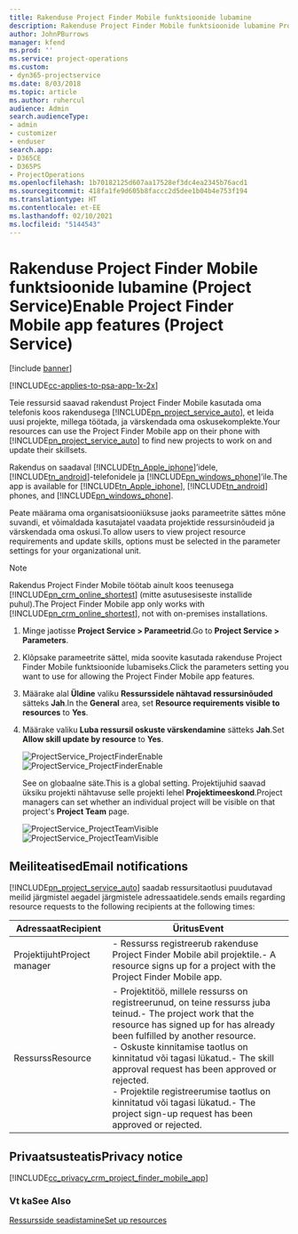 ```yaml
---
title: Rakenduse Project Finder Mobile funktsioonide lubamine
description: Rakenduse Project Finder Mobile funktsioonide lubamine Project Service'i jaoks
author: JohnPBurrows
manager: kfend
ms.prod: ''
ms.service: project-operations
ms.custom:
- dyn365-projectservice
ms.date: 8/03/2018
ms.topic: article
ms.author: ruhercul
audience: Admin
search.audienceType:
- admin
- customizer
- enduser
search.app:
- D365CE
- D365PS
- ProjectOperations
ms.openlocfilehash: 1b70182125d607aa17528ef3dc4ea2345b76acd1
ms.sourcegitcommit: 418fa1fe9d605b8faccc2d5dee1b04b4e753f194
ms.translationtype: HT
ms.contentlocale: et-EE
ms.lasthandoff: 02/10/2021
ms.locfileid: "5144543"
---
```

# <a name="enable-project-finder-mobile-app-features-project-service"></a><span data-ttu-id="a0c84-103">Rakenduse Project Finder Mobile funktsioonide lubamine (Project Service)</span><span class="sxs-lookup"><span data-stu-id="a0c84-103">Enable Project Finder Mobile app features (Project Service)</span></span>

[!include [banner](../includes/psa-now-project-operations.md)]

[!INCLUDE[cc-applies-to-psa-app-1x-2x](../includes/cc-applies-to-psa-app-1x-2x.md)]

<span data-ttu-id="a0c84-104">Teie ressursid saavad rakendust Project Finder Mobile kasutada oma telefonis koos rakendusega [!INCLUDE[pn_project_service_auto](../includes/pn-project-service-auto.md)], et leida uusi projekte, millega töötada, ja värskendada oma oskusekomplekte.</span><span class="sxs-lookup"><span data-stu-id="a0c84-104">Your resources can use the Project Finder Mobile app on their phone with [!INCLUDE[pn_project_service_auto](../includes/pn-project-service-auto.md)] to find new projects to work on and update their skillsets.</span></span>  
  
 <span data-ttu-id="a0c84-105">Rakendus on saadaval [!INCLUDE[tn_Apple_iphone](../includes/tn-apple-iphone.md)]’idele, [!INCLUDE[tn_android](../includes/tn-android.md)]-telefonidele ja [!INCLUDE[pn_windows_phone](../includes/pn-windows-phone.md)]’ile.</span><span class="sxs-lookup"><span data-stu-id="a0c84-105">The app is available for [!INCLUDE[tn_Apple_iphone](../includes/tn-apple-iphone.md)], [!INCLUDE[tn_android](../includes/tn-android.md)] phones, and [!INCLUDE[pn_windows_phone](../includes/pn-windows-phone.md)].</span></span>  
    
 <span data-ttu-id="a0c84-106">Peate määrama oma organisatsiooniüksuse jaoks parameetrite sättes mõne suvandi, et võimaldada kasutajatel vaadata projektide ressursinõudeid ja värskendada oma oskusi.</span><span class="sxs-lookup"><span data-stu-id="a0c84-106">To allow users to view project resource requirements and update skills, options must be selected in the parameter settings for your organizational unit.</span></span>
  
> [!NOTE]
>  <span data-ttu-id="a0c84-107">Rakendus Project Finder Mobile töötab ainult koos teenusega [!INCLUDE[pn_crm_online_shortest](../includes/pn-crm-online-shortest.md)] (mitte asutusesiseste installide puhul).</span><span class="sxs-lookup"><span data-stu-id="a0c84-107">The Project Finder Mobile app only works with [!INCLUDE[pn_crm_online_shortest](../includes/pn-crm-online-shortest.md)], not with on-premises installations.</span></span>  
  
1. <span data-ttu-id="a0c84-108">Minge jaotisse **Project Service > Parameetrid**.</span><span class="sxs-lookup"><span data-stu-id="a0c84-108">Go to **Project Service > Parameters**.</span></span>  
  
2. <span data-ttu-id="a0c84-109">Klõpsake parameetrite sättel, mida soovite kasutada rakenduse Project Finder Mobile funktsioonide lubamiseks.</span><span class="sxs-lookup"><span data-stu-id="a0c84-109">Click the parameters setting you want to use for allowing the Project Finder Mobile app features.</span></span>  
  
3. <span data-ttu-id="a0c84-110">Määrake alal **Üldine** valiku **Ressurssidele nähtavad ressursinõuded** sätteks **Jah**.</span><span class="sxs-lookup"><span data-stu-id="a0c84-110">In the **General** area, set **Resource requirements visible to resources** to **Yes**.</span></span>  
  
4. <span data-ttu-id="a0c84-111">Määrake valiku **Luba ressursil oskuste värskendamine** sätteks **Jah**.</span><span class="sxs-lookup"><span data-stu-id="a0c84-111">Set **Allow skill update by resource** to **Yes**.</span></span>  
  
   <span data-ttu-id="a0c84-112">![ProjectService_ProjectFinderEnable](../psa/media/project-service-project-finder-enable.png "ProjectService_ProjectFinderEnable")</span><span class="sxs-lookup"><span data-stu-id="a0c84-112">![ProjectService_ProjectFinderEnable](../psa/media/project-service-project-finder-enable.png "ProjectService_ProjectFinderEnable")</span></span>  
  
   <span data-ttu-id="a0c84-113">See on globaalne säte.</span><span class="sxs-lookup"><span data-stu-id="a0c84-113">This is a global setting.</span></span> <span data-ttu-id="a0c84-114">Projektijuhid saavad üksiku projekti nähtavuse selle projekti lehel **Projektimeeskond**.</span><span class="sxs-lookup"><span data-stu-id="a0c84-114">Project managers can set whether an individual project will be visible on that project's **Project Team** page.</span></span>  
  
   <span data-ttu-id="a0c84-115">![ProjectService_ProjectTeamVisible](../psa/media/project-service-project-team-visible.png "ProjectService_ProjectTeamVisible")</span><span class="sxs-lookup"><span data-stu-id="a0c84-115">![ProjectService_ProjectTeamVisible](../psa/media/project-service-project-team-visible.png "ProjectService_ProjectTeamVisible")</span></span>  
  
## <a name="email-notifications"></a><span data-ttu-id="a0c84-116">Meiliteatised</span><span class="sxs-lookup"><span data-stu-id="a0c84-116">Email notifications</span></span>  
 [!INCLUDE[pn_project_service_auto](../includes/pn-project-service-auto.md)] <span data-ttu-id="a0c84-117">saadab ressursitaotlusi puudutavad meilid järgmistel aegadel järgmistele adressaatidele.</span><span class="sxs-lookup"><span data-stu-id="a0c84-117">sends emails regarding resource requests to the following recipients at the following times:</span></span>  
  
|<span data-ttu-id="a0c84-118">Adressaat</span><span class="sxs-lookup"><span data-stu-id="a0c84-118">Recipient</span></span>|<span data-ttu-id="a0c84-119">Üritus</span><span class="sxs-lookup"><span data-stu-id="a0c84-119">Event</span></span>|  
|---------------|-----------|  
|<span data-ttu-id="a0c84-120">Projektijuht</span><span class="sxs-lookup"><span data-stu-id="a0c84-120">Project manager</span></span>|<span data-ttu-id="a0c84-121">- Ressurss registreerub rakenduse Project Finder Mobile abil projektile.</span><span class="sxs-lookup"><span data-stu-id="a0c84-121">- A resource signs up for a project with the Project Finder Mobile app.</span></span>|  
|<span data-ttu-id="a0c84-122">Ressurss</span><span class="sxs-lookup"><span data-stu-id="a0c84-122">Resource</span></span>|<span data-ttu-id="a0c84-123">- Projektitöö, millele ressurss on registreerunud, on teine ressurss juba teinud.</span><span class="sxs-lookup"><span data-stu-id="a0c84-123">- The project work that the resource has signed up for has already been fulfilled by another resource.</span></span><br /><span data-ttu-id="a0c84-124">- Oskuste kinnitamise taotlus on kinnitatud või tagasi lükatud.</span><span class="sxs-lookup"><span data-stu-id="a0c84-124">- The skill approval request has been approved or rejected.</span></span><br /><span data-ttu-id="a0c84-125">- Projektile registreerumise taotlus on kinnitatud või tagasi lükatud.</span><span class="sxs-lookup"><span data-stu-id="a0c84-125">- The project sign-up request has been approved or rejected.</span></span>|  
  
## <a name="privacy-notice"></a><span data-ttu-id="a0c84-126">Privaatsusteatis</span><span class="sxs-lookup"><span data-stu-id="a0c84-126">Privacy notice</span></span>  
 [!INCLUDE[cc_privacy_crm_project_finder_mobile_app](../includes/cc-privacy-crm-project-finder-mobile-app.md)]  
  
### <a name="see-also"></a><span data-ttu-id="a0c84-127">Vt ka</span><span class="sxs-lookup"><span data-stu-id="a0c84-127">See Also</span></span>  
 [<span data-ttu-id="a0c84-128">Ressursside seadistamine</span><span class="sxs-lookup"><span data-stu-id="a0c84-128">Set up resources</span></span>](../psa/set-up-resources.md)
